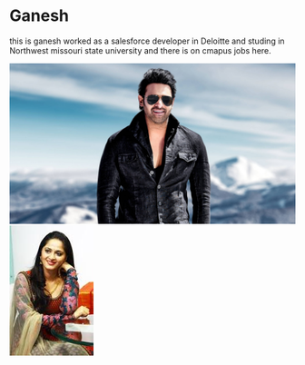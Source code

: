 # Ganesh

this is ganesh worked as a salesforce developer in Deloitte and studing in Northwest missouri state university and there is on cmapus jobs here.

![Prabhas](prabhas.jpg)
![anushka](anushka.jpg)